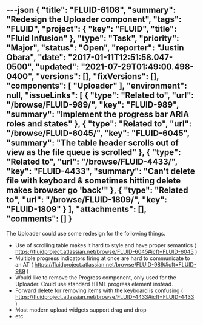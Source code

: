 ---json
{
  "title": "FLUID-6108",
  "summary": "Redesign the Uploader component",
  "tags": "FLUID",
  "project": {
    "key": "FLUID",
    "title": "Fluid Infusion"
  },
  "type": "Task",
  "priority": "Major",
  "status": "Open",
  "reporter": "Justin Obara",
  "date": "2017-01-11T12:51:58.047-0500",
  "updated": "2021-07-29T01:49:00.498-0400",
  "versions": [],
  "fixVersions": [],
  "components": [
    "Uploader"
  ],
  "environment": null,
  "issueLinks": [
    {
      "type": "Related to",
      "url": "/browse/FLUID-989/",
      "key": "FLUID-989",
      "summary": "Implement the progress bar ARIA roles and states"
    },
    {
      "type": "Related to",
      "url": "/browse/FLUID-6045/",
      "key": "FLUID-6045",
      "summary": "The table header scrolls out of view as the file queue is scrolled"
    },
    {
      "type": "Related to",
      "url": "/browse/FLUID-4433/",
      "key": "FLUID-4433",
      "summary": "Can't delete file with keyboard & sometimes hitting delete makes browser go 'back'"
    },
    {
      "type": "Related to",
      "url": "/browse/FLUID-1809/",
      "key": "FLUID-1809"
    }
  ],
  "attachments": [],
  "comments": []
}
---
The Uploader could use some redesign for the following things.

* Use of scrolling table makes it hard to style and have proper semantics ( <https://fluidproject.atlassian.net/browse/FLUID-6045#icft=FLUID-6045> )
* Multiple progress indicators firing at once are hard to communicate to an AT ( <https://fluidproject.atlassian.net/browse/FLUID-989#icft=FLUID-989> )
* Would like to remove the Progress component, only used for the Uploader. Could use standard HTML progress element instead.
* Forward delete for removing items with the keyboard is confusing ( <https://fluidproject.atlassian.net/browse/FLUID-4433#icft=FLUID-4433> )
* Most modern upload widgets support drag and drop
* etc.

        